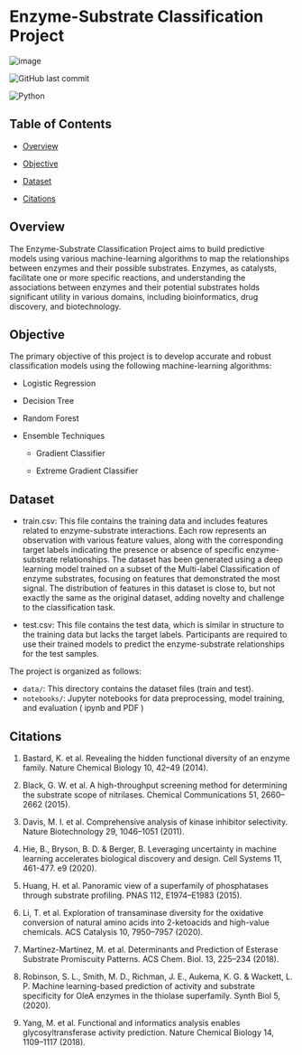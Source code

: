 # Enzyme-Substrate Classification Project

![image](https://github.com/ShreyaPatil1199/Enzyme_Substrate_Classification/assets/135635788/17d7048c-7804-489d-bcd3-9ea43a2a3158)

![GitHub last commit](https://img.shields.io/github/last-commit/{Shreya_Patil}/{Enzyme_Substrate_Classification})

![Python](https://img.shields.io/badge/Python-3-blue.svg) 

## Table of Contents 

- [Overview](#Overview)

- [Objective](#Objective)

- [Dataset](#Dataset)

- [Citations](#Citations)



## Overview

The Enzyme-Substrate Classification Project aims to build predictive models using various machine-learning algorithms to map the relationships between enzymes and their possible substrates. Enzymes, as catalysts, facilitate one or more specific reactions, and understanding the associations between enzymes and their potential substrates holds significant utility in various domains, including bioinformatics, drug discovery, and biotechnology.

## Objective

The primary objective of this project is to develop accurate and robust classification models using the following machine-learning algorithms:

- Logistic Regression
- Decision Tree
- Random Forest
- Ensemble Techniques
  
	 * Gradient Classifier
  
	 * Extreme Gradient Classifier

## Dataset

- train.csv: This file contains the training data and includes features related to enzyme-substrate interactions. Each row represents an observation with various feature values, along with the corresponding target labels indicating the presence or absence of specific enzyme-substrate relationships. The dataset has been generated using a deep learning model trained on a subset of the Multi-label Classification of enzyme substrates, focusing on features that demonstrated the most signal. The distribution of features in this dataset is close to, but not exactly the same as the original dataset, adding novelty and challenge to the classification task.

- test.csv: This file contains the test data, which is similar in structure to the training data but lacks the target labels. Participants are required to use their trained models to predict the enzyme-substrate relationships for the test samples.

The project is organized as follows:

- `data/`: This directory contains the dataset files (train and test).
- `notebooks/`: Jupyter notebooks for data preprocessing, model training, and evaluation ( ipynb and PDF )

## Citations

1. Bastard, K. et al. Revealing the hidden functional diversity of an enzyme family. Nature Chemical Biology 10, 42–49 (2014).

2. Black, G. W. et al. A high-throughput screening method for determining the substrate scope of nitrilases. Chemical Communications 51, 2660–2662 (2015).

3. Davis, M. I. et al. Comprehensive analysis of kinase inhibitor selectivity. Nature Biotechnology 29, 1046–1051 (2011).

4. Hie, B., Bryson, B. D. & Berger, B. Leveraging uncertainty in machine learning accelerates biological discovery and design. Cell Systems 11, 461-477. e9 (2020).

5. Huang, H. et al. Panoramic view of a superfamily of phosphatases through substrate profiling. PNAS 112, E1974–E1983 (2015).

6. Li, T. et al. Exploration of transaminase diversity for the oxidative conversion of natural amino acids into 2-ketoacids and high-value chemicals. ACS Catalysis 10, 7950–7957 (2020).

7. Martínez-Martínez, M. et al. Determinants and Prediction of Esterase Substrate Promiscuity Patterns. ACS Chem. Biol. 13, 225–234 (2018).

8. Robinson, S. L., Smith, M. D., Richman, J. E., Aukema, K. G. & Wackett, L. P. Machine learning-based prediction of activity and substrate specificity for OleA enzymes in the thiolase superfamily. Synth Biol 5, (2020).

9. Yang, M. et al. Functional and informatics analysis enables glycosyltransferase activity prediction. Nature Chemical Biology 14, 1109–1117 (2018).

